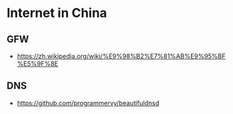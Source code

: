 # Internet in China


## GFW

- https://zh.wikipedia.org/wiki/%E9%98%B2%E7%81%AB%E9%95%BF%E5%9F%8E


## DNS

- https://github.com/programmervy/beautifuldnsd

